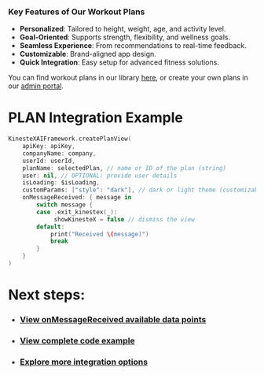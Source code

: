 ### Key Features of Our Workout Plans

- **Personalized**: Tailored to height, weight, age, and activity level.
- **Goal-Oriented**: Supports strength, flexibility, and wellness goals.
- **Seamless Experience**: From recommendations to real-time feedback.
- **Customizable**: Brand-aligned app design.
- **Quick Integration**: Easy setup for advanced fitness solutions.

You can find workout plans in our library [here](https://workout-view.kinestex.com/), or create your own plans in our [admin portal](https://admin.kinestex.com).

# **PLAN Integration Example**

```swift
KinesteXAIFramework.createPlanView(
    apiKey: apiKey,
    companyName: company,
    userId: userId,
    planName: selectedPlan, // name or ID of the plan (string)
    user: nil, // OPTIONAL: provide user details
    isLoading: $isLoading,
    customParams: ["style": "dark"], // dark or light theme (customizable in admin portal)
    onMessageReceived: { message in
        switch message {
        case .exit_kinestex(_):
             showKinesteX = false // dismiss the view
        default:
            print("Received \(message)")
            break
        }
    }
)

``` 

# Next steps:
- ### [View onMessageReceived available data points](../../data.md)
- ### [View complete code example](../../examples/plans.md)
- ### [Explore more integration options](../overview.md)
